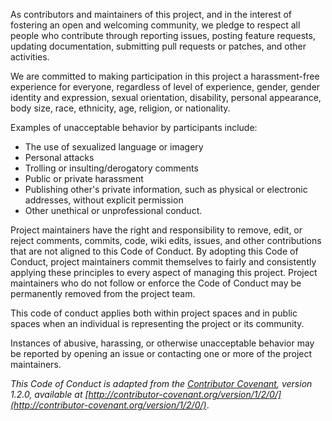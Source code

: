 As contributors and maintainers of this project, and in the interest of 
fostering an open and welcoming community, we pledge to respect all people who 
contribute through reporting issues, posting feature requests, updating 
documentation, submitting pull requests or patches, and other activities.

We are committed to making participation in this project a harassment-free 
experience for everyone, regardless of level of experience, gender, gender 
identity and expression, sexual orientation, disability, personal appearance, 
body size, race, ethnicity, age, religion, or nationality.

Examples of unacceptable behavior by participants include:

* The use of sexualized language or imagery
* Personal attacks
* Trolling or insulting/derogatory comments
* Public or private harassment
* Publishing other's private information, such as physical or electronic 
addresses, without explicit permission
* Other unethical or unprofessional conduct.

Project maintainers have the right and responsibility to remove, edit, or 
reject comments, commits, code, wiki edits, issues, and other contributions 
that are not aligned to this Code of Conduct. By adopting this Code of Conduct, 
project maintainers commit themselves to fairly and consistently applying these 
principles to every aspect of managing this project. Project maintainers who 
do not follow or enforce the Code of Conduct may be permanently removed from 
the project team.

This code of conduct applies both within project spaces and in public spaces 
when an individual is representing the project or its community.

Instances of abusive, harassing, or otherwise unacceptable behavior may be 
reported by opening an issue or contacting one or more of the project 
maintainers.

*This Code of Conduct is adapted from the 
[Contributor Covenant](http://contributor-covenant.org), version 1.2.0, 
available at 
[http://contributor-covenant.org/version/1/2/0/](http://contributor-covenant.org/version/1/2/0/)*.
